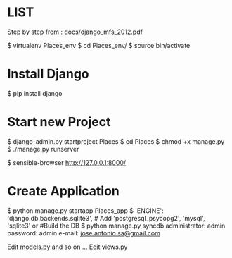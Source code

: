 LIST 
====

Step by step from :
docs/django_mfs_2012.pdf

$ virtualenv  Places_env
$ cd Places_env/ 
$ source bin/activate

# Install Django
$ pip install django
# Start new Project
$ django-admin.py startproject Places
$ cd Places 
$ chmod +x manage.py 
$ ./manage.py runserver


$ sensible-browser http://127.0.0.1:8000/ 
# Create Application
$ python manage.py startapp Places_app
$
        'ENGINE': 'django.db.backends.sqlite3', # Add 'postgresql_psycopg2', 'mysql', 'sqlite3' or
#Build the DB
$ python manage.py syncdb
 administrator: admin 
 password: admin 
 e-mail: jose.antonio.sa@gmail.com 
 
Edit models.py and so on ...
Edit views.py 
 


